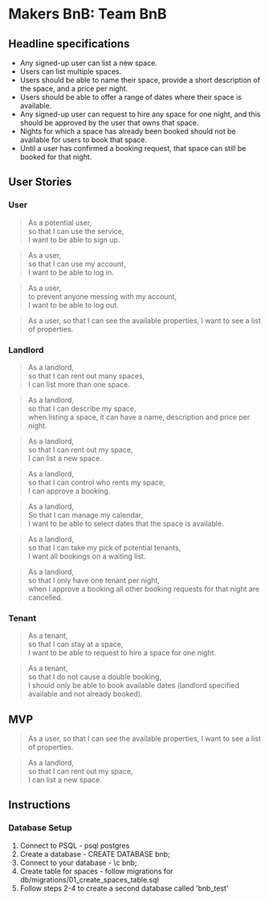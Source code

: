 # Makers BnB: Team BnB

## Headline specifications

- Any signed-up user can list a new space.
- Users can list multiple spaces.
- Users should be able to name their space, provide a short description of the space, and a price per night.
- Users should be able to offer a range of dates where their space is available.
- Any signed-up user can request to hire any space for one night, and this should be approved by the user that owns that space.
- Nights for which a space has already been booked should not be available for users to book that space.
- Until a user has confirmed a booking request, that space can still be booked for that night.

## User Stories

### User

> As a potential user,  
> so that I can use the service,  
> I want to be able to sign up.

> As a user,  
> so that I can use my account,  
> I want to be able to log in.

> As a user,  
> to prevent anyone messing with my account,  
> I want to be able to log out.

> As a user,
> so that I can see the available properties,
> I want to see a list of properties.

### Landlord

> As a landlord,  
> so that I can rent out many spaces,  
> I can list more than one space.

> As a landlord,  
> so that I can describe my space,  
> when listing a space, it can have a name, description and price per night.

> As a landlord,  
> so that I can rent out my space,  
> I can list a new space.

> As a landlord,  
> so that I can control who rents my space,  
> I can approve a booking.

> As a landlord,  
> So that I can manage my calendar,  
> I want to be able to select dates that the space is available.

> As a landlord,  
> so that I can take my pick of potential tenants,  
> I want all bookings on a waiting list.

> As a landlord,  
> so that I only have one tenant per night,  
> when I approve a booking all other booking requests for that night are cancelled.

### Tenant

> As a tenant,  
> so that I can stay at a space,  
> I want to be able to request to hire a space for one night.

> As a tenant,  
> so that I  do not cause a double booking,  
> I should only be able to book available dates (landlord specified available and not already booked).

## MVP

> As a user,
> so that I can see the available properties,
> I want to see a list of properties.

> As a landlord,  
> so that I can rent out my space,  
> I can list a new space.

## Instructions

### Database Setup
1. Connect to PSQL - psql postgres
2. Create a database - CREATE DATABASE bnb;
3. Connect to your database - \c bnb;
4. Create table for spaces - follow migrations for db/migrations/01_create_spaces_table.sql
5. Follow steps 2-4 to create a second database called 'bnb_test'
